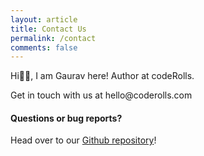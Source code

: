 ```yaml
---
layout: article
title: Contact Us
permalink: /contact
comments: false
---
```


<div class="row justify-content-between">
<!--<div class="col-md-8 pr-5">-->
<div>

<p>Hi👋🏼, I am Gaurav here! Author at codeRolls.</p>

<p>Get in touch with us at <span class="spoiler">hello@coderolls.com</span></p>

<h4>Questions or bug reports?</h4>

<p>Head over to our <a href="https://github.com/coderolls/coderolls.github.io">Github repository</a>!</p>

</div>
</div>
